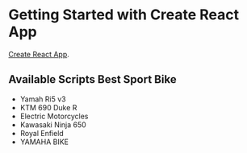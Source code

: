 # Getting Started with Create React App

 [Create React App](https://github.com/facebook/create-react-app).

## Available Scripts Best Sport Bike
- Yamah Ri5 v3
- KTM 690 Duke R
- Electric Motorcycles
- Kawasaki Ninja 650
- Royal Enfield
- YAMAHA BIKE
